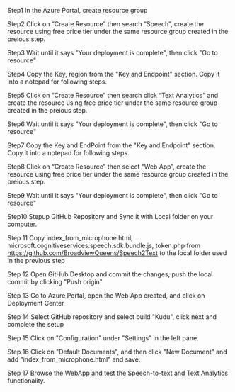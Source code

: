 Step1
In the Azure Portal, create resource group

Step2
Click on “Create Resource” then search “Speech”, create the resource using free price tier under the same resource group created in the preious step.

Step3
Wait until it says "Your deployment is complete", then click "Go to resource"

Step4
Copy the Key, region from the "Key and Endpoint" section. Copy it into a notepad for following steps.

Step5
Click on “Create Resource” then search click “Text Analytics” and create the resource using free price tier under the same resource group created in the preious step.

Step6
Wait until it says "Your deployment is complete", then click "Go to resource"

Step7
Copy the Key and EndPoint from the "Key and Endpoint" section. Copy it into a notepad for following steps.

Step8
Click on “Create Resource” then select “Web App”, create the resource using free price tier under the same resource group created in the preious step.

Step9
Wait until it says "Your deployment is complete", then click "Go to resource"

Step10
Stepup GitHub Repository and Sync it with Local folder on your computer.

Step 11
Copy index_from_microphone.html, microsoft.cognitiveservices.speech.sdk.bundle.js, token.php from https://github.com/BroadviewQueens/Speech2Text to the local folder used in the previous step

Step 12
Open GitHub Desktop and commit the changes, push the local commit by clicking "Push origin"

Step 13
Go to Azure Portal, open the Web App created, and click on Deployment Center

Step 14
Select GitHub repository and select build "Kudu", click next and complete the setup

Step 15
Click on "Configuration" under "Settings" in the left pane.

Step 16
Click on "Default Documents", and then click "New Document" and add "index_from_microphone.html" and save.

Step 17
Browse the WebApp and test the Speech-to-text and Text Analytics functionality.
